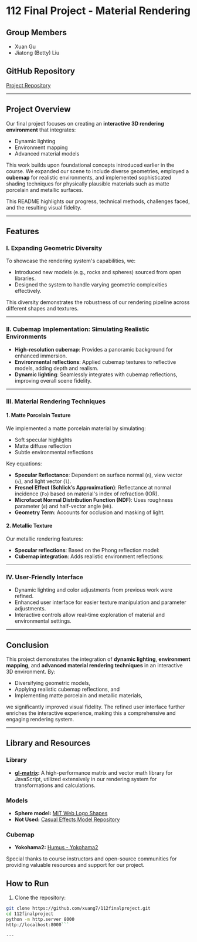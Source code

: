 # 112 Final Project - Material Rendering

## Group Members
- Xuan Gu
- Jiatong (Betty) Liu

## GitHub Repository
[Project Repository](https://github.com/xuang7/112finalproject?tab=readme-ov-file#readme)

---

## Project Overview
Our final project focuses on creating an **interactive 3D rendering environment** that integrates:
- Dynamic lighting
- Environment mapping
- Advanced material models

This work builds upon foundational concepts introduced earlier in the course. We expanded our scene to include diverse geometries, employed a **cubemap** for realistic environments, and implemented sophisticated shading techniques for physically plausible materials such as matte porcelain and metallic surfaces. 

This README highlights our progress, technical methods, challenges faced, and the resulting visual fidelity.

---

## Features

### I. Expanding Geometric Diversity
To showcase the rendering system's capabilities, we:
- Introduced new models (e.g., rocks and spheres) sourced from open libraries.
- Designed the system to handle varying geometric complexities effectively.

This diversity demonstrates the robustness of our rendering pipeline across different shapes and textures.

---

### II. Cubemap Implementation: Simulating Realistic Environments
- **High-resolution cubemap**: Provides a panoramic background for enhanced immersion.
- **Environmental reflections**: Applied cubemap textures to reflective models, adding depth and realism.
- **Dynamic lighting**: Seamlessly integrates with cubemap reflections, improving overall scene fidelity.

---

### III. Material Rendering Techniques

#### 1. Matte Porcelain Texture
We implemented a matte porcelain material by simulating:
- Soft specular highlights
- Matte diffuse reflection
- Subtle environmental reflections

Key equations:
- **Specular Reflectance**: Dependent on surface normal (`n`), view vector (`v`), and light vector (`l`).
- **Fresnel Effect (Schlick’s Approximation)**: Reflectance at normal incidence (`Fo`) based on material's index of refraction (IOR).
- **Microfacet Normal Distribution Function (NDF)**: Uses roughness parameter (`α`) and half-vector angle (`θh`).
- **Geometry Term**: Accounts for occlusion and masking of light.

#### 2. Metallic Texture
Our metallic rendering features:
- **Specular reflections**: Based on the Phong reflection model:
- **Cubemap integration**: Adds realistic environment reflections:


---

### IV. User-Friendly Interface
- Dynamic lighting and color adjustments from previous work were refined.
- Enhanced user interface for easier texture manipulation and parameter adjustments.
- Interactive controls allow real-time exploration of material and environmental settings.

---

## Conclusion
This project demonstrates the integration of **dynamic lighting**, **environment mapping**, and **advanced material rendering techniques** in an interactive 3D environment. By:
- Diversifying geometric models,
- Applying realistic cubemap reflections, and
- Implementing matte porcelain and metallic materials,

we significantly improved visual fidelity. The refined user interface further enriches the interactive experience, making this a comprehensive and engaging rendering system.

---


## Library and Resources
### Library
- **[gl-matrix](https://github.com/toji/gl-matrix):** A high-performance matrix and vector math library for JavaScript, utilized extensively in our rendering system for transformations and calculations.

### Models
- **Sphere model:** [MIT Web Logo Shapes](https://web.mit.edu/djwendel/www/weblogo/shapes/)
- **Not Used:** [Casual Effects Model Repository](https://casual-effects.com/data/)

### Cubemap
- **Yokohama2:** [Humus - Yokohama2](https://www.humus.name/index.php?page=Textures)

Special thanks to course instructors and open-source communities for providing valuable resources and support for our project.


## How to Run
1. Clone the repository:
 ```bash
 git clone https://github.com/xuang7/112finalproject.git
 cd 112finalproject
 python -m http.server 8000
 http://localhost:8000```

---
